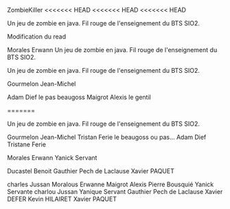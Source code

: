 ZombieKiller
<<<<<<< HEAD
<<<<<<< HEAD
<<<<<<< HEAD


Un jeu de zombie en java. Fil rouge de l'enseignement du BTS SIO2.

Modification du read


Morales Erwann
Un jeu de zombie en java.  Fil rouge de l'enseignement du BTS SIO2.



Un jeu de zombie en java. Fil rouge de l'enseignement du BTS SIO2.

Gourmelon Jean-Michel

Adam Dief le pas beaugoss
Maigrot Alexis le gentil

=======



Un jeu de zombie en java.  Fil rouge de l'enseignement du BTS SIO2.

Gourmelon Jean-Michel
Tristan Ferie le beaugoss ou pas...
Adam Dief
Tristane Ferie

Morales Erwann
Yanick Servant

Ducastel Benoit
Gauthier Pech de Laclause
Xavier PAQUET


charles Jussan
Moralous Erwanne
Maigrot Alexis
Pierre Bousquié 
Yanick Servante
charlou Jussan
Yanique Servant
Gauthier Pech de Laclause
Xavier DEFER
Kevin HILAIRET
Xavier PAQUET

